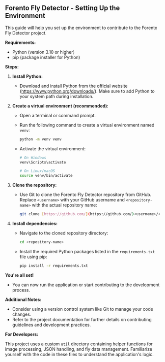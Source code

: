 ## Forento Fly Detector - Setting Up the Environment

This guide will help you set up the environment to contribute to the Forento Fly Detector project.

**Requirements:**

* Python (version 3.10 or higher)
* pip (package installer for Python)

**Steps:**

1. **Install Python:**
   - Download and install Python from the official website (https://www.python.org/downloads/). Make sure to add Python to your system path during installation.

2. **Create a virtual environment (recommended):**
   - Open a terminal or command prompt.
   - Run the following command to create a virtual environment named `venv`:

     ```bash
     python -m venv venv
     ```

   - Activate the virtual environment:

     ```bash
     # On Windows
     venv\Scripts\activate

     # On Linux/macOS
     source venv/bin/activate
     ```

3. **Clone the repository:**
   - Use Git to clone the Forento Fly Detector repository from GitHub. Replace `<username>` with your GitHub username and `<repository-name>` with the actual repository name:

     ```bash
     git clone [https://github.com/](https://github.com/)<username>/<repository-name>.git
     ```

4. **Install dependencies:**
   - Navigate to the cloned repository directory:

     ```bash
     cd <repository-name>
     ```

   - Install the required Python packages listed in the `requirements.txt` file using pip:

     ```bash
     pip install -r requirements.txt
     ```

**You're all set!**

- You can now run the application or start contributing to the development process.

**Additional Notes:**

- Consider using a version control system like Git to manage your code changes.
- Refer to the project documentation for further details on contributing guidelines and development practices.

**For Developers:**

This project uses a custom `util` directory containing helper functions for image processing, JSON handling, and fly data management. Familiarize yourself with the code in these files to understand the application's logic.
